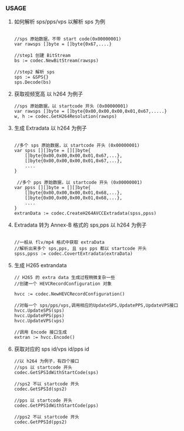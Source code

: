 ### USAGE

1. 如何解析 sps/pps/vps
    以解析 sps 为例
    ```golang

    //sps 原始数据，不带 start code(0x00000001)
    var rawsps []byte = []byte{0x67,....}
    
    //step1 创建 BitStream
    bs := codec.NewBitStream(rawsps)

    //step2 解析 sps
    sps := &SPS{}
    sps.Decode(bs)

    ```
2. 获取视频宽高
    以 h264 为例子
    ```golang
    //sps 原始数据，以 startcode 开头 (0x00000001)
    var rawsps []byte = []byte{0x00,0x00,0x00,0x01,0x67,.....}
    w, h := codec.GetH264Resolution(rawsps)
    ```

3. 生成 Extradata
    以 h264 为例子
    ```golang

    //多个 sps 原始数据，以 startcode 开头 (0x00000001)
    var spss [][]byte = [][]byte{
        []byte{0x00,0x00,0x00,0x01,0x67,...},
        []byte{0x00,0x00,0x00,0x01,0x67,...},
        ....
    }

     //多个 pps 原始数据，以 startcode 开头 (0x00000001)
    var ppss [][]byte = [][]byte{
        []byte{0x00,0x00,0x00,0x01,0x68,...},
        []byte{0x00,0x00,0x00,0x01,0x68,...},
        ....
    }
    extranData := codec.CreateH264AVCCExtradata(spss,ppss)
    ```

4. Extradata 转为 Annex-B 格式的 sps,pps
    以 h264 为例子
    ```golang

    //一般从 flv/mp4 格式中获取 extraData
    //解析出来多个 sps,pps, 且 sps pps 都以 startcode 开头
    spss,ppss := codec.CovertExtradata(extraData)
    ```

5. 生成 H265 extrandata
    
    ```golang
    // H265 的 extra data 生成过程稍微复杂一些
    //创建一个 HEVCRecordConfiguration 对象

    hvcc := codec.NewHEVCRecordConfiguration()
    
    //对每一个 sps/pps/vps,调用相应的UpdateSPS,UpdatePPS,UpdateVPS接口
    hvcc.UpdateSPS(sps)
    hvcc.UpdatePPS(pps)
    hvcc.UpdateVPS(vps)

    //调用 Encode 接口生成
    extran := hvcc.Encode()
    ```
6. 获取对应的 sps id/vps id/pps id

    ```golang
    //以 h264 为例子，有四个接口
    //sps 以 startcode 开头
    codec.GetSPSIdWithStartCode(sps)

    //sps2 不以 startcode 开头
    codec.GetSPSId(sps2)

    //pps 以 startcode 开头
    codec.GetPPSIdWithStartCode(pps)

    //pps2 不以 startcode 开头
    codec.GetPPSId(pps2)



    ```
